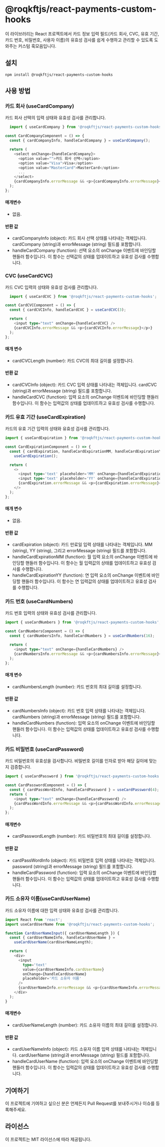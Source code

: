 # @roqkftjs/react-payments-custom-hooks

이 라이브러리는 React 프로젝트에서 카드 정보 입력 필드(카드 회사, CVC, 유효 기간, 카드 번호, 비밀번호, 사용자 이름)의 유효성 검사를 쉽게 수행하고 관리할 수 있도록 도와주는 커스텀 훅모음입니다.

## 설치

```
npm install @roqkftjs/react-payments-custom-hooks
```

## 사용 방법

### 카드 회사 (useCardCompany)

카드 회사 선택의 입력 상태와 유효성 검사를 관리합니다.

```ts
  import { useCardCompany } from '@roqkftjs/react-payments-custom-hooks';

const CardCompanyComponent = () => {
  const { cardCompanyInfo, handleCardCompany } = useCardCompany();

  return (
    <select onChange={handleCardCompany}>
      <option value="">카드 회사 선택</option>
      <option value="Visa">Visa</option>
      <option value="MasterCard">MasterCard</option>
      ...
    </select>
    {cardCompanyInfo.errorMessage && <p>{cardCompanyInfo.errorMessage}</p>}
  );
};
```

#### 매개변수

- 없음.

#### 반환 값

- cardCompanyInfo (object): 카드 회사 선택 상태를 나타내는 객체입니다. cardCompany (string)과 errorMessage (string) 필드를 포함합니다.
- handleCardCompany (function): 선택 요소의 onChange 이벤트에 바인딩할 핸들러 함수입니다. 이 함수는 선택값의 상태를 업데이트하고 유효성 검사를 수행합니다.

### CVC (useCardCVC)

카드 CVC 입력의 상태와 유효성 검사를 관리합니다.

```ts
  import { useCardCVC } from '@roqkftjs/react-payments-custom-hooks';

const CardCVCComponent = () => {
  const { cardCVCInfo, handleCardCVC } = useCardCVC(3);

  return (
    <input type="text" onChange={handleCardCVC} />
    {cardCVCInfo.errorMessage && <p>{cardCVCInfo.errorMessage}</p>}
  );
};
```

#### 매개 변수

- cardCVCLength (number): 카드 CVC의 최대 길이를 설정합니다.

#### 반환 값

- cardCVCInfo (object): 카드 CVC 입력 상태를 나타내는 객체입니다. cardCVC (string)과 errorMessage (string) 필드를 포함합니다.
- handleCardCVC (function): 입력 요소의 onChange 이벤트에 바인딩할 핸들러 함수입니다. 이 함수는 입력값의 상태를 업데이트하고 유효성 검사를 수행합니다.

### 카드 유효 기간 (useCardExpiration)

카드의 유효 기간 입력의 상태와 유효성 검사를 관리합니다.

```ts
import { useCardExpiration } from '@roqkftjs/react-payments-custom-hooks';

const CardExpirationComponent = () => {
  const { cardExpiration, handleCardExpirationMM, handleCardExpirationYY } =
    useCardExpiration();

  return (
    <>
      <input type='text' placeholder='MM' onChange={handleCardExpirationMM} />
      <input type='text' placeholder='YY' onChange={handleCardExpirationYY} />
      {cardExpiration.errorMessage && <p>{cardExpiration.errorMessage}</p>}
    </>
  );
};
```

#### 매개 변수

- 없음.

#### 반환 값

- cardExpiration (object): 카드 만료일 입력 상태를 나타내는 객체입니다. MM (string), YY (string), 그리고 errorMessage (string) 필드를 포함합니다.
- handleCardExpirationMM (function): 월 입력 요소의 onChange 이벤트에 바인딩할 핸들러 함수입니다. 이 함수는 월 입력값의 상태를 업데이트하고 유효성 검사를 수행합니다.
- handleCardExpirationYY (function): 연 입력 요소의 onChange 이벤트에 바인딩할 핸들러 함수입니다. 이 함수는 연 입력값의 상태를 업데이트하고 유효성 검사를 수행합니다.

### 카드 번호 (useCardNumbers)

카드 번호 입력의 상태와 유효성 검사를 관리합니다.

```ts
import { useCardNumbers } from '@roqkftjs/react-payments-custom-hooks';

const CardNumbersComponent = () => {
  const { cardNumbersInfo, handleCardNumbers } = useCardNumbers(16);

  return (
    <input type="text" onChange={handleCardNumbers} />
    {cardNumbersInfo.errorMessage && <p>{cardNumbersInfo.errorMessage}</p>}
  );
};
```

#### 매개 변수

- cardNumbersLength (number): 카드 번호의 최대 길이를 설정합니다.

#### 반환 값

- cardNumbersInfo (object): 카드 번호 입력 상태를 나타내는 객체입니다. cardNumbers (string)과 errorMessage (string) 필드를 포함합니다.
- handleCardNumbers (function): 입력 요소의 onChange 이벤트에 바인딩할 핸들러 함수입니다. 이 함수는 입력값의 상태를 업데이트하고 유효성 검사를 수행합니다.

### 카드 비밀번호 (useCardPassword)

카드 비밀번호의 유효성을 검사합니다. 비밀번호 길이를 인자로 받아 해당 길이에 맞는지 검증합니다.

```ts
import { useCardPassword } from '@roqkftjs/react-payments-custom-hooks';

const CardPasswordComponent = () => {
  const { cardPassWordInfo, handleCardPassword } = useCardPassword(4);
  return (
    <input type="text" onChange={handleCardPassword} />
    {cardPassWordInfo.errorMessage && <p>{cardPassWordInfo.errorMessage}</p>}
  );
};
```

#### 매개변수

- cardPasswordLength (number): 카드 비밀번호의 최대 길이를 설정합니다.

#### 반환 값

- cardPassWordInfo (object): 카드 비밀번호 입력 상태를 나타내는 객체입니다. password (string)과 errorMessage (string) 필드를 포함합니다.
- handleCardPassword (function): 입력 요소의 onChange 이벤트에 바인딩할 핸들러 함수입니다. 이 함수는 입력값의 상태를 업데이트하고 유효성 검사를 수행합니다.

### 카드 소유자 이름(useCardUserName)

카드 소유자 이름에 대한 입력 상태와 유효성 검사를 관리합니다.

```ts
import React from 'react';
import useCardUserName from '@roqkftjs/react-payments-custom-hooks';

function CardUserNameInput({ cardUserNameLength }) {
  const { cardUserNameInfo, handleCardUserName } =
    useCardUserName(cardUserNameLength);

  return (
    <div>
      <input
        type='text'
        value={cardUserNameInfo.cardUserName}
        onChange={handleCardUserName}
        placeholder='카드 소유자 이름'
      />
      {cardUserNameInfo.errorMessage && <p>{cardUserNameInfo.errorMessage}</p>}
    </div>
  );
}
```

#### 매개변수

- cardUserNameLength (number): 카드 소유자 이름의 최대 길이를 설정합니다.

#### 반환 값

- cardUserNameInfo (object): 카드 소유자 이름 입력 상태를 나타내는 객체입니다. cardUserName (string)과 errorMessage (string) 필드를 포함합니다.
- handleCardUserName (function): 입력 요소의 onChange 이벤트에 바인딩할 핸들러 함수입니다. 이 함수는 입력값의 상태를 업데이트하고 유효성 검사를 수행합니다.

## 기여하기

이 프로젝트에 기여하고 싶으신 분은 언제든지 Pull Request를 보내주시거나 이슈를 등록해주세요.

## 라이선스

이 프로젝트는 MIT 라이선스에 따라 제공됩니다.
